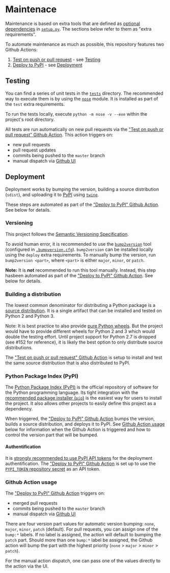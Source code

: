 # Maintenace

Maintenance is based on extra tools that are defined as [optional dependencies](https://setuptools.readthedocs.io/en/latest/userguide/dependency_management.html#optional-dependencies) in [`setup.py`](setup.py).
The sections below refer to them as "extra requirements".

To automate maintenance as much as possible, this repository features two Github Actions:
1. [Test on push or pull request](.github/workflows/test.yml) - see [Testing](#testing)
1. [Deploy to PyPI](.github/workflows/deploy.yml) - see [Deployment](#deployment)

## Testing

You can find a series of unit tests in the [`tests`](tests) directory. The recommended
way to execute them is by using the [`nose`](https://nose.readthedocs.io/en/latest/)
module. It is installed as part of the `test` extra requirements.

To run the tests locally, execute `python -m nose -v --exe` within the project's root directory.

All tests are run automatically on new pull requests via the
["Test on push or pull request" Github Action](.github/workflows/test.yml). This action
triggers on:
- new pull requests
- pull request updates
- commits being pushed to the `master` branch
- manual dispatch via [Github UI](https://github.com/zeromq/pyre/actions/workflows/test.yml)

## Deployment

Deployment works by bumping the version, building a source distribution (`sdist`), and
uploading it to [PyPI](https://pypi.org/project/zeromq-pyre/) using [`twine`](https://twine.readthedocs.io/).

These steps are automated as part of the ["Deploy to PyPI" Github Action](.github/workflows/deploy.yml).
See below for details.

### Versioning

This project follows the [Semantic Versioning Specification](https://semver.org/).

To avoid human error, it is recommended to use the
[`bump2version`](https://github.com/c4urself/bump2version) tool (configured in
[`.bumpversion.cfg`](.bumpversion.cfg)). `bump2version` can be installed locally using
the `deploy` extra requirements. To manually bump the version, run `bump2version <part>`,
where `<part>` is either `major`, `minor`, or `patch`.

**Note:** It is **not** recommended to run this tool manually. Instead, this step hasbeen automated
as part of the ["Deploy to PyPI" Github Action](.github/workflows/deploy.yml). See below for details.

### Building a distribution

The lowest common denominator for distributing a Python package is a [source distribution](https://packaging.python.org/guides/distributing-packages-using-setuptools/#source-distributions).
It is a single artifact that can be installed and tested on Python 2 and Python 3.

Note: It is best practice to also provide [pure Python wheels](https://packaging.python.org/guides/distributing-packages-using-setuptools/#pure-python-wheels).
But the project would have to provide different wheels for Python 2 and 3 which would
double the testing effort. Until project support for Python 2.7 is dropped (see #152 for
reference), it is likely the best option to only distribute source distributions.

The ["Test on push or pull request" Github Action](.github/workflows/test.yml) is
setup to install and test the same source distribution that is also distributed to PyPI.

### Python Package Index (PyPI)

The [Python Package Index (PyPI)](https://pypi.org/) is the official repository of
software for the Python programming language. Its tight integration with the [recommended
package installer (`pip`)](https://pypi.org/project/pip/) is the easiest way for users
to install the project. It also allows other projects to easily define this project as
a dependency.

When triggered, the ["Deploy to PyPI" Github Action](.github/workflows/deploy.yml) bumps
the version, builds a source distribution, and deploys it to PyPI. See [Github Action usage](#github-action-usage)
below for information when the Github Action is triggered and how to control the version
part that will be bumped.

#### Authentification

It is [strongly recommended to use PyPI API tokens](https://pypi.org/help/#apitoken) for
the deployment authentification. The ["Deploy to PyPI" Github Action](.github/workflows/deploy.yml)
is set up to use the [`PYPI_TOKEN` repository secret](https://github.com/zeromq/pyre/settings/secrets/actions)
as an API token.

### Github Action usage

The ["Deploy to PyPI" Github Action](.github/workflows/deploy.yml) triggers on:
- merged pull requests
- commits being pushed to the `master` branch
- manual dispatch via [Github UI](https://github.com/zeromq/pyre/actions/workflows/deploy.yml)

There are four version part values for automatic version bumping: `none`, `major`,
`minor`, `patch` (default).  For pull requests, you can assign one of the `bump:*`
labels. If no label is assigned, the action will default to bumping the `patch` part.
Should more than one `bump:*` label be assigned, the Github action will bump
the part with the highest priority (`none` > `major` > `minor` > `patch`).

For the manual action dispatch, one can pass one of the values directly to the action
via the UI.
